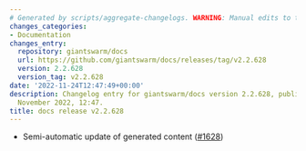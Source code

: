 ```yaml
---
# Generated by scripts/aggregate-changelogs. WARNING: Manual edits to this files will be overwritten.
changes_categories:
- Documentation
changes_entry:
  repository: giantswarm/docs
  url: https://github.com/giantswarm/docs/releases/tag/v2.2.628
  version: 2.2.628
  version_tag: v2.2.628
date: '2022-11-24T12:47:49+00:00'
description: Changelog entry for giantswarm/docs version 2.2.628, published on 24
  November 2022, 12:47.
title: docs release v2.2.628
---
```


- Semi-automatic update of generated content ([#1628](https://github.com/giantswarm/docs/pull/1628))
